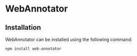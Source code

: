 # WebAnnotator

## Installation
WebAnnotator can be installed using the following command:
```
npm install web-annotator
```
